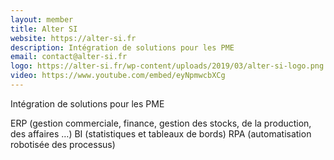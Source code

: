 ```yaml
---
layout: member
title: Alter SI
website: https://alter-si.fr
description: Intégration de solutions pour les PME
email: contact@alter-si.fr
logo: https://alter-si.fr/wp-content/uploads/2019/03/alter-si-logo.png
video: https://www.youtube.com/embed/eyNpmwcbXCg
---
```

Intégration de solutions pour les PME

ERP (gestion commerciale, finance, gestion des stocks, de la production, des affaires …)
BI (statistiques et tableaux de bords)
RPA (automatisation robotisée des processus)

